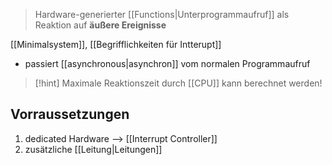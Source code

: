 > Hardware-generierter [[Functions|Unterprogrammaufruf]] als Reaktion auf **äußere Ereignisse**

[[Minimalsystem]], [[Begrifflichkeiten für Intterupt]]

- passiert [[asynchronous|asynchron]] vom normalen Programmaufruf

> [!hint] Maximale Reaktionszeit durch [[CPU]] kann berechnet werden!

## Vorraussetzungen
1. dedicated Hardware --> [[Interrupt Controller]]
2. zusätzliche [[Leitung|Leitungen]]
